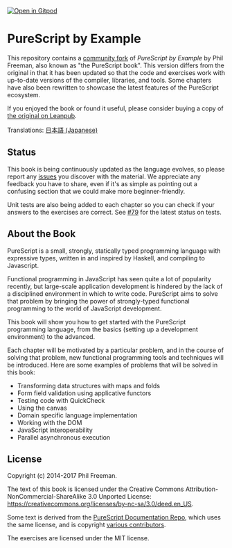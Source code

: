 [![Open in Gitpod](https://gitpod.io/button/open-in-gitpod.svg)](https://gitpod.io/#https://github.com/emattiza/purescript-book)
# PureScript by Example

This repository contains a [community fork](https://github.com/purescript-contrib/purescript-book/) of _PureScript by Example_ by Phil Freeman, also known as "the PureScript book". This version differs from the original in that it has been updated so that the code and exercises work with up-to-date versions of the compiler, libraries, and tools. Some chapters have also been rewritten to showcase the latest features of the PureScript ecosystem.

If you enjoyed the book or found it useful, please consider buying a copy of [the original on Leanpub](https://leanpub.com/purescript).

Translations: [日本語 (Japanese)](https://gemmaro.github.io/purescript-book/)

## Status

This book is being continuously updated as the language evolves, so please report any [issues](https://github.com/purescript-contrib/purescript-book/issues) you discover with the material. We appreciate any feedback you have to share, even if it's as simple as pointing out a confusing section that we could make more beginner-friendly.

Unit tests are also being added to each chapter so you can check if your answers to the exercises are correct. See [#79](https://github.com/purescript-contrib/purescript-book/issues/79) for the latest status on tests.

## About the Book

PureScript is a small, strongly, statically typed programming language with expressive types, written in and inspired by Haskell, and compiling to Javascript.

Functional programming in JavaScript has seen quite a lot of popularity recently, but large-scale application development is hindered by the lack of a disciplined environment in which to write code. PureScript aims to solve that problem by bringing the power of strongly-typed functional programming to the world of JavaScript development.

This book will show you how to get started with the PureScript programming language, from the basics (setting up a development environment) to the advanced.

Each chapter will be motivated by a particular problem, and in the course of solving that problem, new functional programming tools and techniques will be introduced. Here are some examples of problems that will be solved in this book:

- Transforming data structures with maps and folds
- Form field validation using applicative functors
- Testing code with QuickCheck
- Using the canvas
- Domain specific language implementation
- Working with the DOM
- JavaScript interoperability
- Parallel asynchronous execution

## License

Copyright (c) 2014-2017 Phil Freeman.

The text of this book is licensed under the Creative Commons Attribution-NonCommercial-ShareAlike 3.0 Unported License: <https://creativecommons.org/licenses/by-nc-sa/3.0/deed.en_US>.

Some text is derived from the [PureScript Documentation Repo](https://github.com/purescript/documentation), which uses the same license, and is copyright [various contributors](https://github.com/purescript/documentation/blob/master/CONTRIBUTORS.md).

The exercises are licensed under the MIT license.
